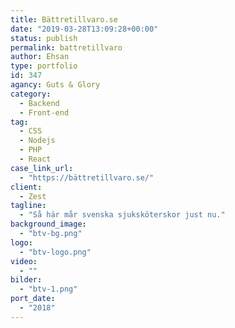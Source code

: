 ```yaml
---
title: Bättretillvaro.se
date: "2019-03-28T13:09:28+00:00"
status: publish
permalink: battretillvaro
author: Ehsan
type: portfolio
id: 347
agancy: Guts & Glory
category:
  - Backend
  - Front-end
tag:
  - CSS
  - Nodejs
  - PHP
  - React
case_link_url:
  - "https://bättretillvaro.se/"
client:
  - Zest
tagline:
  - "Så här mår svenska sjuksköterskor just nu."
background_image:
  - "btv-bg.png"
logo:
  - "btv-logo.png"
video:
  - ""
bilder:
  - "btv-1.png"
port_date:
  - "2018"
---
```


